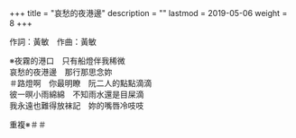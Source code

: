 +++
title = "哀愁的夜港邊"
description = ""
lastmod = 2019-05-06
weight = 8
+++

作詞：黃敏　作曲：黃敏

※夜霧的港口　只有船燈伴我稀微  
哀愁的夜港邊　那行那思念妳  
＃路燈啊　你最明瞭　阮二人的點點滴滴  
彼一暝小雨綿綿　不知雨水還是目屎滴  
我永遠也難得放袜記　妳的嘴唇冷吱吱  

重複※＃＃
